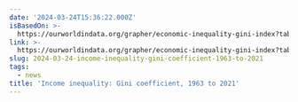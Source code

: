 ```yaml
---
date: '2024-03-24T15:36:22.000Z'
isBasedOn: >-
  https://ourworldindata.org/grapher/economic-inequality-gini-index?tab=chart&time=earliest..2021
link: >-
  https://ourworldindata.org/grapher/economic-inequality-gini-index?tab=chart&time=earliest..2021
slug: 2024-03-24-income-inequality-gini-coefficient-1963-to-2021
tags:
  - news
title: 'Income inequality: Gini coefficient, 1963 to 2021'
---
```


